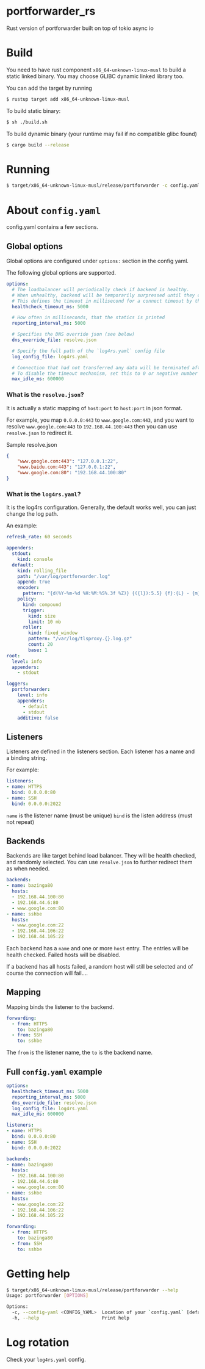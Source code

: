 # portforwarder_rs
Rust version of portforwarder built on top of tokio async io

# Build
You need to have rust component `x86_64-unknown-linux-musl` to build a static linked binary. You may choose GLIBC dynamic linked library too.

You can add the target by running

```bash
$ rustup target add x86_64-unknown-linux-musl
```

To build static binary:
```bash
$ sh ./build.sh
```

To build dynamic binary (your runtime may fail if no compatible glibc found)

```bash
$ cargo build --release
```

# Running
```bash
$ target/x86_64-unknown-linux-musl/release/portforwarder -c config.yaml
```

# About `config.yaml`
config.yaml contains a few sections.

## Global options
Global options are configured under `options:` section in the config yaml.

The following global options are supported.

```yaml
options:
  # The loadbalancer will periodically check if backend is healthy. 
  # When unhealthy, backend will be temporarily surpressed until they come online again.
  # This defines the timeout in millisecond for a connect timeout by the health checker
  healthcheck_timeout_ms: 5000

  # How often in milliseconds, that the statics is printed
  reporting_interval_ms: 5000

  # Specifies the DNS override json (see below)
  dns_override_file: resolve.json

  # Specify the full path of the `log4rs.yaml` config file
  log_config_file: log4rs.yaml

  # Connection that had not transferred any data will be terminated after this timeout
  # To disable the timeout mechanism, set this to 0 or negative number (that means infinity)
  max_idle_ms: 600000
```

### What is the `resolve.json`?
It is actually a static mapping of `host:port` to `host:port` in json format.

For example, you map `0.0.0.0:443` to `www.google.com:443`, and you want to resolve `www.google.com:443` to `192.168.44.100:443`
then you can use `resolve.json` to redirect it.

Sample resolve.json
```json
{
    "www.google.com:443": "127.0.0.1:22",
    "www.baidu.com:443": "127.0.0.1:22",
    "www.google.com:80": "192.168.44.100:80"
}
```

### What is the `log4rs.yaml`?
It is the log4rs configuration. Generally, the default works well, you can just change the log path.

An example:
```yaml
refresh_rate: 60 seconds

appenders:
  stdout:
    kind: console
  default:
    kind: rolling_file
    path: "/var/log/portforwarder.log"
    append: true
    encoder:
      pattern: "{d(%Y-%m-%d %H:%M:%S%.3f %Z)} {({l}):5.5} {f}:{L} - {m}{n}"
    policy:
      kind: compound
      trigger:
        kind: size
        limit: 10 mb
      roller:
        kind: fixed_window
        pattern: "/var/log/tlsproxy.{}.log.gz"
        count: 20
        base: 1
root:
  level: info
  appenders:
    - stdout

loggers:
  portforwarder:
    level: info
    appenders:
      - default
      - stdout
    additive: false
```
## Listeners

Listeners are defined in the listeners section. Each listener has a name and a binding string. 

For example:
```yaml
listeners:
- name: HTTPS 
  bind: 0.0.0.0:80
- name: SSH
  bind: 0.0.0.0:2022
```

`name` is the listener name (must be unique)
`bind` is the listen address (must not repeat)
## Backends

Backends are like target behind load balancer. They will be health checked, and randomly selected.
You can use `resolve.json` to further redirect them as when needed.
```yaml
backends:
- name: bazinga80
  hosts: 
  - 192.168.44.100:80
  - 192.168.44.6:80
  - www.google.com:80
- name: sshbe
  hosts:
  - www.google.com:22
  - 192.168.44.106:22
  - 192.168.44.105:22
```

Each backend has a `name` and one or more `host` entry. The entries will be health checked. Failed hosts will be disabled.

If a backend has all hosts failed, a random host will still be selected and of course the connection will fail....

## Mapping
Mapping binds the listener to the backend.

```yaml
forwarding:
  - from: HTTPS
    to: bazinga80
  - from: SSH
    to: sshbe
```

The `from` is the listener name, the `to` is the backend name.

## Full `config.yaml` example

```yaml
options:
  healthcheck_timeout_ms: 5000
  reporting_interval_ms: 5000
  dns_override_file: resolve.json
  log_config_file: log4rs.yaml
  max_idle_ms: 600000

listeners:
- name: HTTPS
  bind: 0.0.0.0:80
- name: SSH
  bind: 0.0.0.0:2022

backends:
- name: bazinga80
  hosts: 
  - 192.168.44.100:80
  - 192.168.44.6:80
  - www.google.com:80
- name: sshbe
  hosts:
  - www.google.com:22
  - 192.168.44.106:22
  - 192.168.44.105:22

forwarding:
  - from: HTTPS
    to: bazinga80
  - from: SSH
    to: sshbe
```
# Getting help

```bash
$ target/x86_64-unknown-linux-musl/release/portforwarder --help
Usage: portforwarder [OPTIONS]

Options:
  -c, --config-yaml <CONFIG_YAML>  Location of your `config.yaml` [default: config.yaml]
  -h, --help                       Print help
```

# Log rotation
Check your `log4rs.yaml` config.